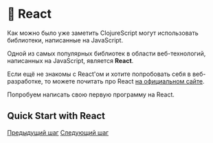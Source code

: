 # :blue_book: React

Как можно было уже заметить ClojureScript могут использовать библиотеки, написанные на JavaScript.

Одной из самых популярных библиотек в области веб-технологий, написанных на JavaScript, является **React**.

Если ещё не знакомы с React'ом и хотите попробовать себя в веб-разработке, то можете почитать про React [на официальном сайте](https://react.dev/).

Попробуем написать свою первую программу на React.

## Quick Start with React

[Предыдущий шаг](./web_intro.md)
[Следующий шаг](./comparing_with_js.md)

